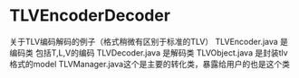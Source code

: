 # TLVEncoderDecoder
关于TLV编码解码的例子（格式稍微有区别于标准的TLV）
TLVEncoder.java 是编码类  包括T,L,V的编码
TLVDecoder.java 是解码类
TLVObject.java 是封装tlv格式的model
TLVManager.java这个是主要的转化类，暴露给用户的也是这个类
